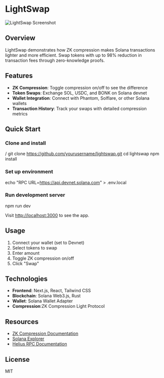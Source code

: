 # LightSwap



![LightSwap Screenshot](https://sjc.microlink.io/Fh_-S6f30O_4IpYbq_ZGtuir82LgEmGmyeuPIj92804LHSOeu_bv8gHJtn5tMeowNbgq8i7Oww4mGINOerFx1g.jpeg)

## Overview

LightSwap demonstrates how ZK compression makes Solana transactions lighter and more efficient. Swap tokens with up to 98% reduction in transaction fees through zero-knowledge proofs.

## Features

- **ZK Compression**: Toggle compression on/off to see the difference
- **Token Swaps**: Exchange SOL, USDC, and BONK on Solana devnet
- **Wallet Integration**: Connect with Phantom, Solflare, or other Solana wallets
- **Transaction History**: Track your swaps with detailed compression metrics

## Quick Start

### Clone and install

/
git clone https://github.com/yourusername/lightswap.git
cd lightswap
npm install


### Set up environment

echo "RPC URL=https://api.devnet.solana.com" > .env.local

### Run development server


npm run dev


Visit [http://localhost:3000](http://localhost:3000) to see the app.

## Usage

1. Connect your wallet (set to Devnet)
2. Select tokens to swap
3. Enter amount
4. Toggle ZK compression on/off
5. Click "Swap"

## Technologies

- **Frontend**: Next.js, React, Tailwind CSS
- **Blockchain**: Solana Web3.js, Rust
- **Wallet**: Solana Wallet Adapter
- **Compression**:ZK Compression Light Protocol

 ## Resources

- [ZK Compression Documentation](https://www.zkcompression.com/developers/addresses-and-urls)
- [Solana Explorer](https://explorer.solana.com/?cluster=devnet)
- [Helius RPC Documentation](https://docs.helius.dev/)

## License

MIT
